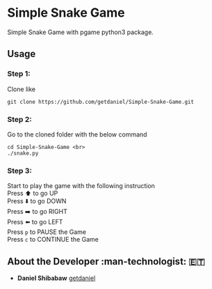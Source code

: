 # Simple Snake Game
Simple Snake Game with pgame python3 package.

## Usage
### Step 1:
Clone like 
```
git clone https://github.com/getdaniel/Simple-Snake-Game.git
```
### Step 2:
Go to the cloned folder with the below command
```
cd Simple-Snake-Game <br>
./snake.py
```
### Step 3:
Start to play the game with the following instruction <br>
Press :arrow_up: to go UP <br>
Press :arrow_down: to go DOWN <br>
Press :arrow_right: to go RIGHT <br>
Press :arrow_left: to go LEFT <br>
Press `p` to PAUSE the Game <br>
Press `c` to CONTINUE the Game <br>

## About the Developer :man-technologist: :ethiopia:
* **Daniel Shibabaw** [getdaniel](https://github.com/getdaniel/)